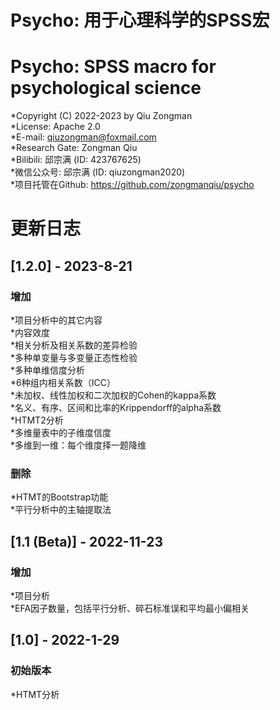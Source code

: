 # Psycho: 用于心理科学的SPSS宏   
# Psycho: SPSS macro for psychological science 
*Copyright (C) 2022-2023 by Qiu Zongman    
*License: Apache 2.0    
*E-mail: qiuzongman@foxmail.com    
*Research Gate: Zongman Qiu    
*Bilibili: 邱宗满 (ID: 423767625)    
*微信公众号: 邱宗满 (ID: qiuzongman2020)    
*项目托管在Github: https://github.com/zongmanqiu/psycho   
    
# 更新日志       
## [1.2.0] - 2023-8-21    
### 增加    
*项目分析中的其它内容    
*内容效度    
*相关分析及相关系数的差异检验    
*多种单变量与多变量正态性检验    
*多种单维信度分析    
*6种组内相关系数（ICC）    
*未加权、线性加权和二次加权的Cohen的kappa系数    
*名义、有序、区间和比率的Krippendorff的alpha系数    
*HTMT2分析    
*多维量表中的子维度信度    
*多维到一维：每个维度择一题降维    
### 删除    
*HTMT的Bootstrap功能    
*平行分析中的主轴提取法    
## [1.1 (Beta)] - 2022-11-23    
### 增加    
*项目分析    
*EFA因子数量，包括平行分析、碎石标准误和平均最小偏相关    
## [1.0] - 2022-1-29    
### 初始版本    
*HTMT分析   
